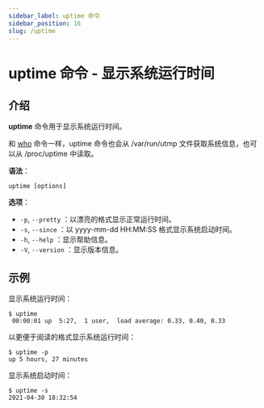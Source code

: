 ```yaml
---
sidebar_label: uptime 命令
sidebar_position: 16
slug: /uptime
---
```


# uptime 命令 - 显示系统运行时间



## 介绍

**uptime** 命令用于显示系统运行时间。

和 [who](/linux-command/who) 命令一样，uptime 命令也会从 /var/run/utmp 文件获取系统信息，也可以从 /proc/uptime 中读取。

**语法**：

```shell
uptime [options]
```

**选项**：

- `-p`, `--pretty` ：以漂亮的格式显示正常运行时间。
- `-s`, `--since` ：以 yyyy-mm-dd HH:MM:SS 格式显示系统启动时间。
- `-h`, `--help` ：显示帮助信息。
- `-V`, `--version` ：显示版本信息。



## 示例

显示系统运行时间：

```shell
$ uptime 
 00:00:01 up  5:27,  1 user,  load average: 0.33, 0.40, 0.33
```

以更便于阅读的格式显示系统运行时间：

```shell
$ uptime -p
up 5 hours, 27 minutes
```

显示系统启动时间：

```shell
$ uptime -s
2021-04-30 18:32:54
```

